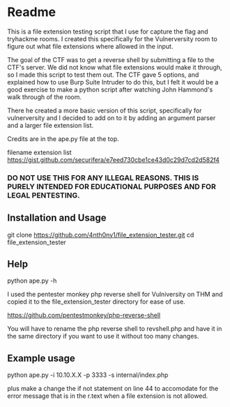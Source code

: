 # Readme

This is a file extension testing script that I use for capture the flag and tryhackme rooms. I created this specifically for the Vulnerversity room to figure out what file extensions where allowed in the input. 

The goal of the CTF was to get a reverse shell by submitting a file to the CTF's server. We did not know what file extensions would make it through, so I made this script to test them out. The CTF gave 5 options, and explained how to use Burp Suite Intruder to do this, but I felt it would be a good exercise to make a python script after watching John Hammond's walk through of the room. 

There he created a more basic version of this script, specifically for vulnerversity and I decided to add on to it by adding an argument parser and a larger file extension list. 

Credits are in the ape.py file at the top.  

filename extension list 
https://gist.github.com/securifera/e7eed730cbe1ce43d0c29d7cd2d582f4

### DO NOT USE THIS FOR ANY ILLEGAL REASONS. THIS IS PURELY INTENDED FOR EDUCATIONAL PURPOSES AND FOR LEGAL PENTESTING. 

## Installation and Usage 

git clone https://github.com/4nth0ny1/file_extension_tester.git
cd file_extension_tester

## Help
python ape.py -h 

I used the pentester monkey php reverse shell for Vulniversity on THM and copied it to the file_extension_tester directory for ease of use. 

https://github.com/pentestmonkey/php-reverse-shell

You will have to rename the php reverse shell to revshell.php and have it in the same directory if you want to use it without too many changes. 

## Example usage 

python ape.py -i 10.10.X.X -p 3333 -s internal/index.php

plus make a change the if not statement on line 44 to accomodate for the error message that is in the r.text when a file extension is not allowed. 


